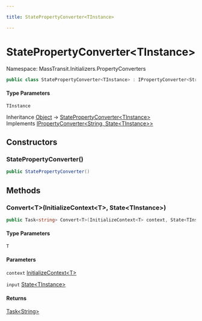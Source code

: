 ```yaml
---

title: StatePropertyConverter<TInstance>

---
```


# StatePropertyConverter\<TInstance\>

Namespace: MassTransit.Initializers.PropertyConverters

```csharp
public class StatePropertyConverter<TInstance> : IPropertyConverter<String, State<TInstance>>
```

#### Type Parameters

`TInstance`<br/>

Inheritance [Object](https://learn.microsoft.com/en-us/dotnet/api/system.object) → [StatePropertyConverter\<TInstance\>](../masstransit-initializers-propertyconverters/statepropertyconverter-1)<br/>
Implements [IPropertyConverter\<String, State\<TInstance\>\>](../masstransit-initializers/ipropertyconverter-2)

## Constructors

### **StatePropertyConverter()**

```csharp
public StatePropertyConverter()
```

## Methods

### **Convert\<T\>(InitializeContext\<T\>, State\<TInstance\>)**

```csharp
public Task<string> Convert<T>(InitializeContext<T> context, State<TInstance> input)
```

#### Type Parameters

`T`<br/>

#### Parameters

`context` [InitializeContext\<T\>](../../masstransit-abstractions/masstransit-initializers/initializecontext-1)<br/>

`input` [State\<TInstance\>](../../masstransit-abstractions/masstransit/state-1)<br/>

#### Returns

[Task\<String\>](https://learn.microsoft.com/en-us/dotnet/api/system.threading.tasks.task-1)<br/>

